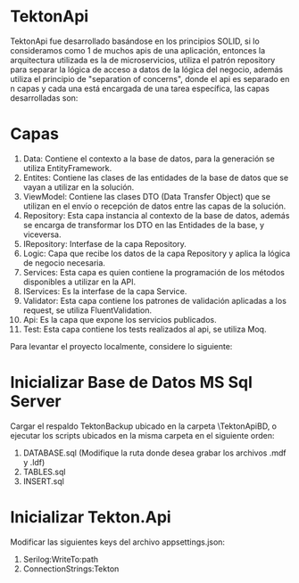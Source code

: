 # TektonApi

TektonApi fue desarrollado basándose en los principios SOLID, si lo consideramos como 1 de muchos apis de una aplicación, entonces la arquitectura utilizada es la de microservicios, utiliza el patrón repository para separar la lógica de acceso a datos de la lógica del negocio, además utiliza el principio de "separation of concerns", donde el api es separado en n capas y cada una está encargada de una tarea específica, las capas desarrolladas son:

Capas
=====
1.  Data: Contiene el contexto a la base de datos, para la generación se utiliza EntityFramework.
2.  Entites: Contiene las clases de las entidades de la base de datos que se vayan a utilizar en la solución.
3.  ViewModel: Contiene las clases DTO (Data Transfer Object) que se utilizan en el envío o recepción de datos entre las capas de la solución.
4.  Repository: Esta capa instancia al contexto de la base de datos, además se encarga de transformar los DTO en las Entidades de la base, y viceversa.
5.  IRepository: Interfase de la capa Repository.
6.  Logic: Capa que recibe los datos de la capa Repository y aplica la lógica de negocio necesaria.
7.  Services: Esta capa es quien contiene la programación de los métodos disponibles a utilizar en la API.
8.  IServices: Es la interfase de la capa Service.
9.  Validator: Esta capa contiene los patrones de validación aplicadas a los request, se utiliza FluentValidation.
10. Api: Es la capa que expone los servicios publicados.
11. Test: Esta capa contiene los tests realizados al api, se utiliza Moq.

Para levantar el proyecto localmente, considere lo siguiente:

Inicializar Base de Datos MS Sql Server
=======================================
Cargar el respaldo TektonBackup ubicado en la carpeta \\TektonApiBD, o ejecutar los scripts ubicados en la misma carpeta en el siguiente orden:
1. DATABASE.sql (Modifique la ruta donde desea grabar los archivos .mdf y .ldf)
2. TABLES.sql
3. INSERT.sql

Inicializar Tekton.Api
=====================
Modificar las siguientes keys del archivo appsettings.json:
1. Serilog:WriteTo:path
2. ConnectionStrings:Tekton

